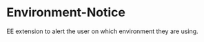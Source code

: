 Environment-Notice
==================

EE extension to alert the user on which environment they are using.